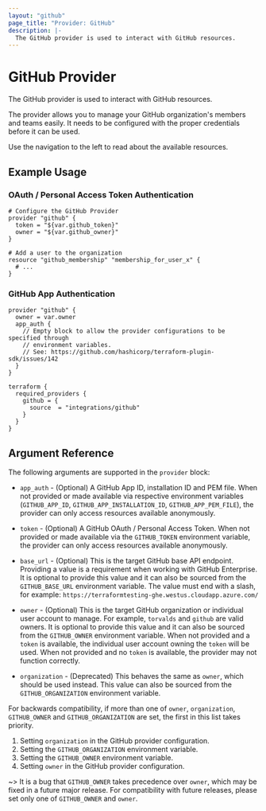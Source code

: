 ```yaml
---
layout: "github"
page_title: "Provider: GitHub"
description: |-
  The GitHub provider is used to interact with GitHub resources.
---
```


# GitHub Provider

The GitHub provider is used to interact with GitHub resources.

The provider allows you to manage your GitHub organization's members and teams easily.
It needs to be configured with the proper credentials before it can be used.

Use the navigation to the left to read about the available resources.

## Example Usage

### OAuth / Personal Access Token Authentication

```hcl
# Configure the GitHub Provider
provider "github" {
  token = "${var.github_token}"
  owner = "${var.github_owner}"
}

# Add a user to the organization
resource "github_membership" "membership_for_user_x" {
  # ...
}
```

### GitHub App Authentication

```hcl
provider "github" {
  owner = var.owner
  app_auth {
    // Empty block to allow the provider configurations to be specified through
    // environment variables.
    // See: https://github.com/hashicorp/terraform-plugin-sdk/issues/142
  }
}

terraform {
  required_providers {
    github = {
      source  = "integrations/github"
    }
  }
}
```

## Argument Reference

The following arguments are supported in the `provider` block:

* `app_auth` - (Optional) A GitHub App ID, installation ID and PEM file. When not provided or made available via respective environment variables (`GITHUB_APP_ID`, `GITHUB_APP_INSTALLATION_ID`, `GITHUB_APP_PEM_FILE`), the provider can only access resources available anonymously.

* `token` - (Optional) A GitHub OAuth / Personal Access Token. When not provided or made available via the `GITHUB_TOKEN` environment variable, the provider can only access resources available anonymously.

* `base_url` - (Optional) This is the target GitHub base API endpoint. Providing a value is a requirement when working with GitHub Enterprise. It is optional to provide this value and it can also be sourced from the `GITHUB_BASE_URL` environment variable. The value must end with a slash, for example: `https://terraformtesting-ghe.westus.cloudapp.azure.com/`

* `owner` - (Optional) This is the target GitHub organization or individual user account to manage. For example, `torvalds` and `github` are valid owners. It is optional to provide this value and it can also be sourced from the `GITHUB_OWNER` environment variable. When not provided and a `token` is available, the individual user account owning the `token` will be used. When not provided and no `token` is available, the provider may not function correctly.

* `organization` - (Deprecated) This behaves the same as `owner`, which should be used instead. This value can also be sourced from the `GITHUB_ORGANIZATION` environment variable.

For backwards compatibility, if more than one of `owner`, `organization`,
`GITHUB_OWNER` and `GITHUB_ORGANIZATION` are set, the first in this
list takes priority.

1. Setting `organization` in the GitHub provider configuration.
2. Setting the `GITHUB_ORGANIZATION` environment variable.
3. Setting the `GITHUB_OWNER` environment variable.
4. Setting `owner` in the GitHub provider configuration.

~> It is a bug that `GITHUB_OWNER` takes precedence over `owner`, which may
be fixed in a future major release. For compatibility with future releases,
please set only one of `GITHUB_OWNER` and `owner`.
